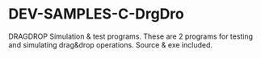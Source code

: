 # DEV-SAMPLES-C-DrgDro
DRAGDROP Simulation &amp; test programs. These are 2 programs for testing and simulating drag&amp;drop operations. Source &amp; exe included.
